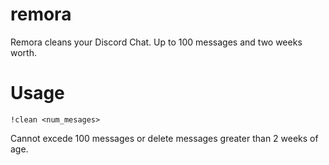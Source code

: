 # remora
Remora cleans your Discord Chat. Up to 100 messages and two weeks worth.

# Usage 
    
    !clean <num_mesages>
    
Cannot excede 100 messages or delete messages greater than 2 weeks of age.
  
    
